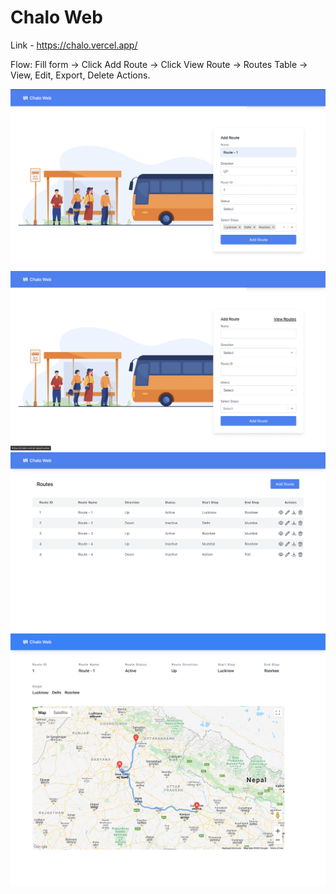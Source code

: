 
# Chalo Web

Link - https://chalo.vercel.app/

Flow: Fill form -> Click Add Route -> Click View Route -> Routes Table -> View, Edit, Export, Delete Actions.

<img src="./src/assets/1.png" />
<img src="./src/assets/2.png" />
<img src="./src/assets/3.png" />
<img src="./src/assets/4.png" />
